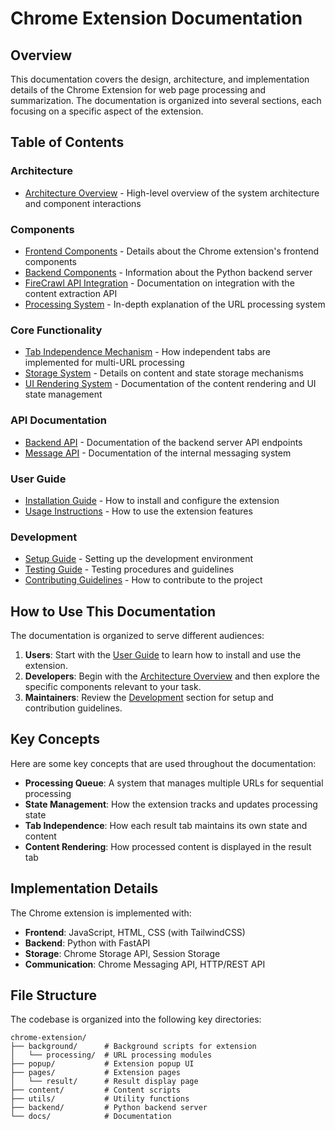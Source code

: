 # Chrome Extension Documentation

## Overview

This documentation covers the design, architecture, and implementation details of the Chrome Extension for web page processing and summarization. The documentation is organized into several sections, each focusing on a specific aspect of the extension.

## Table of Contents

### Architecture

- [Architecture Overview](architecture/overview.md) - High-level overview of the system architecture and component interactions

### Components

- [Frontend Components](components/frontend.md) - Details about the Chrome extension's frontend components
- [Backend Components](components/backend.md) - Information about the Python backend server
- [FireCrawl API Integration](components/firecrawl.md) - Documentation on integration with the content extraction API
- [Processing System](components/processing.md) - In-depth explanation of the URL processing system

### Core Functionality

- [Tab Independence Mechanism](tab-independence.md) - How independent tabs are implemented for multi-URL processing
- [Storage System](storage-system.md) - Details on content and state storage mechanisms
- [UI Rendering System](ui-rendering.md) - Documentation of the content rendering and UI state management

### API Documentation

- [Backend API](api/backend.md) - Documentation of the backend server API endpoints
- [Message API](api/messages.md) - Documentation of the internal messaging system

### User Guide

- [Installation Guide](user-guide/installation.md) - How to install and configure the extension
- [Usage Instructions](user-guide/usage.md) - How to use the extension features

### Development

- [Setup Guide](development/setup.md) - Setting up the development environment
- [Testing Guide](development/testing.md) - Testing procedures and guidelines
- [Contributing Guidelines](development/contributing.md) - How to contribute to the project

## How to Use This Documentation

The documentation is organized to serve different audiences:

1. **Users**: Start with the [User Guide](user-guide/) to learn how to install and use the extension.
2. **Developers**: Begin with the [Architecture Overview](architecture/overview.md) and then explore the specific components relevant to your task.
3. **Maintainers**: Review the [Development](development/) section for setup and contribution guidelines.

## Key Concepts

Here are some key concepts that are used throughout the documentation:

- **Processing Queue**: A system that manages multiple URLs for sequential processing
- **State Management**: How the extension tracks and updates processing state
- **Tab Independence**: How each result tab maintains its own state and content
- **Content Rendering**: How processed content is displayed in the result tab

## Implementation Details

The Chrome extension is implemented with:

- **Frontend**: JavaScript, HTML, CSS (with TailwindCSS)
- **Backend**: Python with FastAPI
- **Storage**: Chrome Storage API, Session Storage
- **Communication**: Chrome Messaging API, HTTP/REST API

## File Structure

The codebase is organized into the following key directories:

```
chrome-extension/
├── background/      # Background scripts for extension
│   └── processing/  # URL processing modules
├── popup/           # Extension popup UI
├── pages/           # Extension pages
│   └── result/      # Result display page
├── content/         # Content scripts
├── utils/           # Utility functions
├── backend/         # Python backend server
└── docs/            # Documentation
``` 